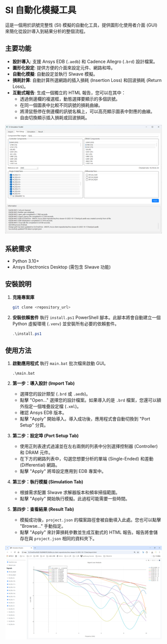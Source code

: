 # SI 自動化模擬工具

這是一個用於訊號完整性 (SI) 模擬的自動化工具，提供圖形化使用者介面 (GUI) 來簡化從設計導入到結果分析的整個流程。

## 主要功能

- **設計導入**: 支援 Ansys EDB (`.aedb`) 和 Cadence Allegro (`.brd`) 設計檔案。
- **圖形化設定**: 提供方便的介面來設定元件、網路和埠。
- **自動化模擬**: 自動設定並執行 SIwave 模擬。
- **損耗計算**: 自動計算所選網路的插入損耗 (Insertion Loss) 和回波損耗 (Return Loss)。
- **互動式報告**: 生成一個獨立的 HTML 報告，您可以在其中：
  - 透過側邊欄的複選框，動態選擇要顯示的多個訊號。
  - 在同一個圖表中比較不同訊號的損耗曲線。
  - 將滑鼠懸停在側邊欄的訊號名稱上，可以高亮顯示圖表中對應的曲線。
  - 自由切換顯示插入損耗或回波損耗。

![應用程式介面](images/GUI.png)

## 系統需求

- Python 3.10+
- Ansys Electronics Desktop (需包含 SIwave 功能)

## 安裝說明

1.  **克隆專案庫**
    ```bash
    git clone <repository_url>
    ```

2.  **安裝依賴套件**
    執行 `install.ps1` PowerShell 腳本。此腳本將會自動建立一個 Python 虛擬環境 (`.venv`) 並安裝所有必要的依賴套件。
    ```powershell
    .\install.ps1
    ```

## 使用方法

1.  **啟動應用程式**
    執行 `main.bat` 批次檔來啟動 GUI。
    ```batch
    .\main.bat
    ```

2.  **第一步：導入設計 (Import Tab)**
    - 選擇您的設計類型 (`.brd` 或 `.aedb`)。
    - 點擊 "Open..." 選擇您的設計檔案。如果導入的是 `.brd` 檔案，您還可以額外指定一個堆疊設定檔 (`.xml`)。
    - 確認 Ansys EDB 版本。
    - 點擊 "Apply" 開始導入。導入成功後，應用程式會自動切換到 "Port Setup" 分頁。

3.  **第二步：設定埠 (Port Setup Tab)**
    - 使用正則表達式過濾並在左右兩側的列表中分別選擇控制器 (Controller) 和 DRAM 元件。
    - 在下方的網路列表中，勾選您想要分析的單端 (Single-Ended) 和差動 (Differential) 網路。
    - 點擊 "Apply" 將埠設定應用到 EDB 專案中。

4.  **第三步：執行模擬 (Simulation Tab)**
    - 根據需求配置 SIwave 求解器版本和頻率掃描範圍。
    - 點擊 "Apply" 開始執行模擬。此過程可能需要一些時間。

5.  **第四步：查看結果 (Result Tab)**
    - 模擬成功後，`project.json` 的檔案路徑會被自動填入此處。您也可以點擊 "Browse..." 手動指定。
    - 點擊 "Apply" 來計算損耗參數並生成互動式的 HTML 報告。報告將會儲存在與 `project.json` 相同的資料夾下。

![互動式報告](images/report.png)
